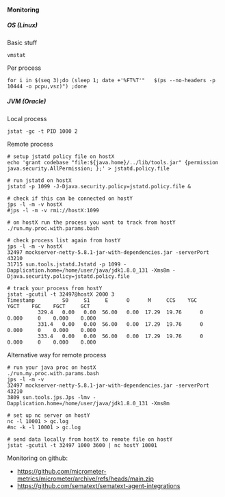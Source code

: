#### Monitoring

##### OS (Linux)

Basic stuff

    vmstat

Per process

    for i in $(seq 3);do (sleep 1; date +'%FT%T'"   $(ps --no-headers -p 10444 -o pcpu,vsz)") ;done

##### JVM (Oracle)

Local process

    jstat -gc -t PID 1000 2

Remote process

    # setup jstatd policy file on hostX
    echo 'grant codebase "file:${java.home}/../lib/tools.jar" {permission java.security.AllPermission; };' > jstatd.policy.file

    # run jstatd on hostX
    jstatd -p 1099 -J-Djava.security.policy=jstatd.policy.file &

    # check if this can be connected on hostY
    jps -l -m -v hostX
    #jps -l -m -v rmi://hostX:1099

    # on hostX run the process you want to track from hostY
    ./run.my.proc.with.params.bash    

    # check process list again from hostY
    jps -l -m -v hostX
    32497 mockserver-netty-5.8.1-jar-with-dependencies.jar -serverPort 43210
    31715 sun.tools.jstatd.Jstatd -p 1099 -Dapplication.home=/home/user/java/jdk1.8.0_131 -Xms8m -Djava.security.policy=jstatd.policy.file

    # track your process from hostY
    jstat -gcutil -t 32497@hostX 2000 3
    Timestamp         S0     S1     E      O      M     CCS    YGC     YGCT    FGC    FGCT     GCT
              329.4   0.00   0.00  56.00   0.00  17.29  19.76      0    0.000     0    0.000    0.000
              331.4   0.00   0.00  56.00   0.00  17.29  19.76      0    0.000     0    0.000    0.000
              333.4   0.00   0.00  56.00   0.00  17.29  19.76      0    0.000     0    0.000    0.000


Alternative way for remote process

    # run your java proc on hostX
    ./run.my.proc.with.params.bash
    jps -l -m -v
    32497 mockserver-netty-5.8.1-jar-with-dependencies.jar -serverPort 43210
    3809 sun.tools.jps.Jps -lmv -Dapplication.home=/home/user/java/jdk1.8.0_131 -Xms8m

    # set up nc server on hostY
    nc -l 10001 > gc.log
    #nc -k -l 10001 > gc.log

    # send data locally from hostX to remote file on hostY
    jstat -gcutil -t 32497 1000 3600 | nc hostY 10001

Monitoring on github:
 * https://github.com/micrometer-metrics/micrometer/archive/refs/heads/main.zip
 * https://github.com/sematext/sematext-agent-integrations
